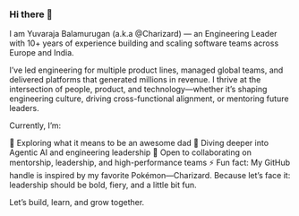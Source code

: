 ### Hi there 👋

I am Yuvaraja Balamurugan (a.k.a @Charizard) — an Engineering Leader with 10+ years of experience building and scaling software teams across Europe and India.

I’ve led engineering for multiple product lines, managed global teams, and delivered platforms that generated millions in revenue. I thrive at the intersection of people, product, and technology—whether it’s shaping engineering culture, driving cross-functional alignment, or mentoring future leaders.

Currently, I’m:

🔭 Exploring what it means to be an awesome dad
🌱 Diving deeper into Agentic AI and engineering leadership
👯 Open to collaborating on mentorship, leadership, and high-performance teams
⚡ Fun fact: My GitHub handle is inspired by my favorite Pokémon—Charizard. Because let’s face it: leadership should be bold, fiery, and a little bit fun.

Let’s build, learn, and grow together.
